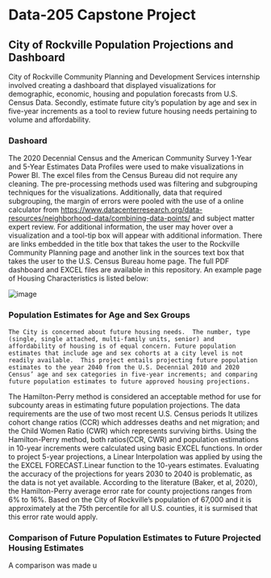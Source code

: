 # Data-205 Capstone Project
## City of Rockville Population Projections and Dashboard
  City of Rockville Community Planning and Development Services internship involved creating a dashboard that displayed visualizations for demographic, economic, housing and population forecasts 
 from U.S. Census Data.  Secondly, estimate future city’s population by age and sex in five-year increments as a tool to review future housing needs pertaining to volume and affordability. 
 ### Dashoard
 The 2020 Decennial Census and the American Community Survey 1-Year and 5-Year Estimates Data Profiles were used to make visualizations in Power BI. The excel files from the Census Bureau did not require any cleaning.  The pre-processing methods used was filtering and subgrouping techniques for the visualizations. Additionally, data that required subgrouping, the margin of errors were pooled with the use of a online calculator from https://www.datacenterresearch.org/data-resources/neighborhood-data/combining-data-points/  and subject matter expert review. For additional information, the user may hover over a visualization and a tool-tip box will appear with additional information.  There are links embedded in the title box that takes the user to the Rockville Community Planning page and another link in the sources text box that takes the user to the U.S. Census Bureau home page. The full PDF dashboard and EXCEL files are available in this repository. An example page of Housing Characteristics is listed below:
 
![image](https://github.com/user-attachments/assets/f922c76b-0077-41d2-af60-993dc472bc36)

### Population Estimates for Age and Sex Groups
	The City is concerned about future housing needs.  The number, type (single, single attached, multi-family units, senior) and affordability of housing is of equal concern. Future population estimates that include age and sex cohorts at a city level is not readily available.  This project entails projecting future population estimates to the year 2040 from the U.S. Decennial 2010 and 2020 Census’ age and sex categories in five-year increments; and comparing future population estimates to future approved housing projections.
The Hamilton-Perry method is considered an acceptable method for use for subcounty areas in estimating future population projections. The data requirements are the use of two most recent U.S. Census periods   It utilizes cohort change ratios (CCR) which addresses deaths and net migration; and the Child Women Ratio (CWR) which represents surviving births. Using the Hamilton-Perry method, both ratios(CCR, CWR) and population estimations in 10-year increments were calculated using basic EXCEL functions. In order to project 5-year projections, a Linear Interpolation was applied by using the the EXCEL FORECAST.Linear function to the 10-years estimates. 
Evaluating the accuracy of the projections for years 2030 to 2040 is problematic, as the data is not yet available. According to the literature (Baker, et al, 2020), the Hamilton-Perry average error rate for county projections ranges from 6% to 16%. Based on the City of Rockville’s population of 67,000 and it is approximately at the 75th percentile for all U.S. counties, it is surmised that this error rate would apply.

### Comparison of Future Population Estimates to Future Projected Housing Estimates
A comparison was made u



